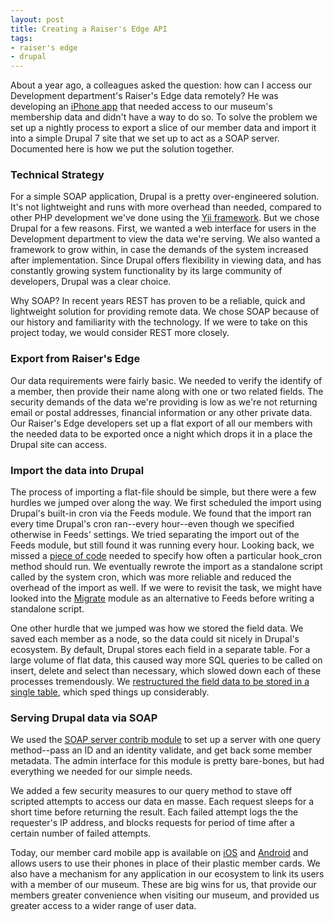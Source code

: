 ```yaml
---
layout: post
title: Creating a Raiser's Edge API
tags:
- raiser's edge
- drupal
---
```

About a year ago, a colleagues asked the question: how can I access our Development department's Raiser's Edge data remotely? He was developing an [iPhone app](https://itunes.apple.com/us/app/digital-member-card/id537344043?mt=8) that needed access to our museum's membership data and didn't have a way to do so. To solve the problem we set up a nightly process to export a slice of our member data and import it into a simple Drupal 7 site that we set up to act as a SOAP server. Documented here is how we put the solution together.    

### Technical Strategy
For a simple SOAP application, Drupal is a pretty over-engineered solution. It's not lightweight and runs with more overhead than needed, compared to other PHP development we've done using the [Yii framework](http://www.yiiframework.com/). But we chose Drupal for a few reasons. First, we wanted a web interface for users in the Development department to view the data we're serving. We also wanted a framework to grow within, in case the demands of the system increased after implementation. Since Drupal offers flexibility in viewing data, and has constantly growing system functionality by its large community of developers, Drupal was a clear choice. 

Why SOAP? In recent years REST has proven to be a reliable, quick and lightweight solution for providing remote data. We chose SOAP because of our history and familiarity with the technology. If we were to take on this project today, we would consider REST more closely. 

### Export from Raiser's Edge
Our data requirements were fairly basic. We needed to verify the identify of a member, then provide their name along with one or two related fields. The security demands of the data we're providing is low as we're not returning email or postal addresses, financial information or any other private data. Our Raiser's Edge developers set up a flat export of all our members with the needed data to be exported once a night which drops it in a place the Drupal site can access. 

### Import the data into Drupal
The process of importing a flat-file should be simple, but there were a few hurdles we jumped over along the way. We first scheduled the import using Drupal's built-in cron via the Feeds module. We found that the import ran every time Drupal's cron ran--every hour--even though we specified otherwise in Feeds' settings. We tried separating the import out of the Feeds module, but still found it was running every hour. Looking back, we missed a [piece of code](https://drupal.org/node/827118) needed to specify how often a particular hook_cron method should run. We eventually rewrote the import as a standalone script called by the system cron, which was more reliable and reduced the overhead of the import as well. If we were to revisit the task, we might have looked into the [Migrate](https://drupal.org/project/migrate) module as an alternative to Feeds before writing a standalone script.

One other hurdle that we jumped was how we stored the field data. We saved each member as a node, so the data could sit nicely in Drupal's ecosystem. By default, Drupal stores each field in a separate table. For a large volume of flat data, this caused way more SQL queries to be called on insert, delete and select than necessary, which slowed down each of these processes tremendously. We [ restructured the field data to be stored in a single table](http://stackoverflow.com/a/7662712), which sped things up considerably. 

### Serving Drupal data via SOAP
We used the [SOAP server contrib module](https://drupal.org/project/services) to set up a server with one query method--pass an ID and an identity validate, and get back some member metadata. The admin interface for this module is pretty bare-bones, but had everything we needed for our simple needs. 

We added a few security measures to our query method to stave off scripted attempts to access our data en masse. Each request sleeps for a short time before returning the result. Each failed attempt logs the the requester's IP address, and blocks requests for period of time after a certain number of failed attempts. 

Today, our member card mobile app is available on [iOS](https://itunes.apple.com/us/app/digital-member-card/id537344043?mt=8) and [Android](https://play.google.com/store/apps/details?id=edu.artic.digitalmembercard) and allows users to use their phones in place of their plastic member cards. We also have a mechanism for any application in our ecosystem to link its users with a member of our museum. These are big wins for us, that provide our members greater convenience when visiting our museum, and provided us greater access to a wider range of user data.

